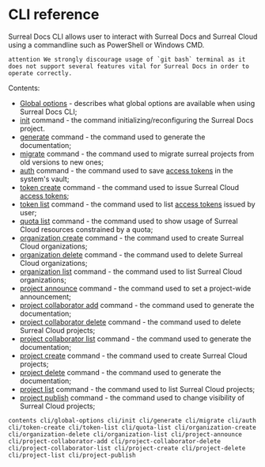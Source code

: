 # CLI reference

Surreal Docs CLI allows user to interact with Surreal Docs and Surreal Cloud using a commandline such as PowerShell or Windows CMD.

``attention
We strongly discourage usage of `git bash` terminal as it does not support several features vital for Surreal Docs in order to operate correctly.
``

Contents:
 - [Global options](docs/cli/global-options "Global options") - describes what global options are available when using Surreal Docs CLI;
 - [init](docs/cli/init "Init command") command - the command initializing/reconfiguring the Surreal Docs project.
 - [generate](docs/cli/generate "Generate command") command - the command used to generate the documentation;
 - [migrate](docs/cli/migrate "Migrate command") command - the command used to migrate surreal projects from old versions to new ones;
 - [auth](docs/cli/auth "Auth command") command - the command used to save [access tokens](docs/cli/global-options#access-tokens "Access tokens") in the system's vault;
 - [token create](docs/cli/token-create "Token create command") command - the command used to issue Surreal Cloud [access tokens](docs/cli/global-options#access-tokens "Access tokens");
 - [token list](docs/cli/token-list "Token list command") command - the command used to list [access tokens](docs/cli/global-options#access-tokens "Access tokens") issued by user;
 - [quota list](docs/cli/quota-list "Quota list command") command - the command used to show usage of Surreal Cloud resources constrained by a quota;
 - [organization create](docs/cli/organization-create "Organization create command") command - the command used to create Surreal Cloud organizations;
 - [organization delete](docs/cli/organization-delete "Organization delete command") command - the command used to delete Surreal Cloud organizations;
 - [organization list](docs/cli/organization-list "Organization list command") command - the command used to list Surreal Cloud organizations;
 - [project announce](docs/cli/project-announce "Project announce command") command - the command used to set a project-wide announcement;
 - [project collaborator add](docs/cli/project-collaborator-add "Project collaborator add command") command - the command used to generate the documentation;
 - [project collaborator delete](docs/cli/project-collaborator-delete "Project collaborator delete command") command - the command used to delete Surreal Cloud projects;
 - [project collaborator list](docs/cli/project-collaborator-list "Project collaborator list command") command - the command used to generate the documentation;
 - [project create](docs/cli/project-create "Project create command") command - the command used to create Surreal Cloud projects;
 - [project delete](docs/cli/project-delete "Project delete command") command - the command used to generate the documentation;
 - [project list](docs/cli/project-list "Project list command") command - the command used to list Surreal Cloud projects;
 - [project publish](docs/cli/project-publish "Project publish command") command - the command used to change visibility of Surreal Cloud projects;

``contents
cli/global-options
cli/init
cli/generate
cli/migrate
cli/auth
cli/token-create
cli/token-list
cli/quota-list
cli/organization-create
cli/organization-delete
cli/organization-list
cli/project-announce
cli/project-collaborator-add
cli/project-collaborator-delete
cli/project-collaborator-list
cli/project-create
cli/project-delete
cli/project-list
cli/project-publish
``
